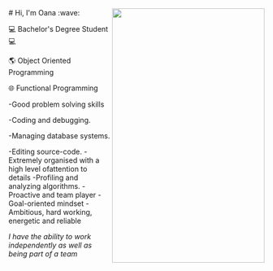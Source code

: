 <img src="https://github.com/DimaOanaTeodora/Me/blob/main/programming.jpg" width="300" height="500" align="right"/>
# Hi, I'm Oana :wave:

:computer: Bachelor's Degree Student :computer:

:earth_americas: Object Oriented Programming 

:globe_with_meridians: Functional Programming

-Good problem solving skills

-Coding and debugging.

-Managing database systems.

-Editing source-code.
-Extremely organised with a high level ofattention to details
-Profiling and analyzing algorithms.
-Proactive and team player
-Goal-oriented mindset
-Ambitious, hard working, energetic and reliable

*I have the ability to work independently as well as being part of a team*


